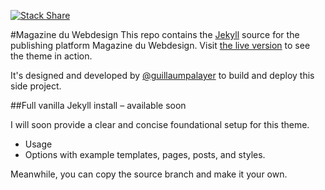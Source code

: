 [![Stack Share](http://img.shields.io/badge/tech-stack-0690fa.svg?style=flat)](http://stackshare.io/MagazineduWebdesign/magazine-du-webdesign)

#Magazine du Webdesign
This repo contains the [Jekyll](http://jekyllrb.com/) source for the publishing platform Magazine du Webdesign. Visit [the live version](http://magazineduwebdesign.github.io) to see the theme in action.

It's designed and developed by [@guillaumpalayer](https://twitter.com/guillaumpalayer) to build and deploy this side project.

##Full vanilla Jekyll install – available soon

I will soon provide a clear and concise foundational setup for this theme.
* Usage
* Options with example templates, pages, posts, and styles.

Meanwhile, you can copy the source branch and make it your own.
